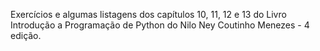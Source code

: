 Exercícios e algumas listagens dos capítulos 10, 11, 12 e 13 do Livro Introdução a Programação de Python do Nilo Ney Coutinho Menezes - 4 edição.
